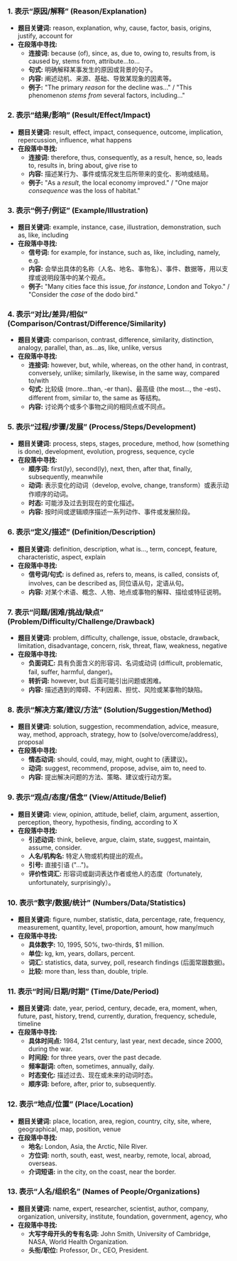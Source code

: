 ### **1\. 表示“原因/解释” (Reason/Explanation)**

* **题目关键词:** reason, explanation, why, cause, factor, basis, origins, justify, account for  
* **在段落中寻找:**  
  * **连接词:** because (of), since, as, due to, owing to, results from, is caused by, stems from, attribute...to...  
  * **句式:** 明确解释某事发生的原因或背景的句子。  
  * **内容:** 阐述动机、来源、基础、导致某现象的因素等。  
  * **例子:** "The primary *reason* for the decline was..." / "This phenomenon *stems from* several factors, including..."

### **2\. 表示“结果/影响” (Result/Effect/Impact)**

* **题目关键词:** result, effect, impact, consequence, outcome, implication, repercussion, influence, what happens  
* **在段落中寻找:**  
  * **连接词:** therefore, thus, consequently, as a result, hence, so, leads to, results in, bring about, give rise to  
  * **内容:** 描述某行为、事件或情况发生后所带来的变化、影响或结局。  
  * **例子:** "As a *result*, the local economy improved." / "One major *consequence* was the loss of habitat."

### **3\. 表示“例子/例证” (Example/Illustration)**

* **题目关键词:** example, instance, case, illustration, demonstration, such as, like, including  
* **在段落中寻找:**  
  * **信号词:** for example, for instance, such as, like, including, namely, e.g.  
  * **内容:** 会举出具体的名称（人名、地名、事物名）、事件、数据等，用以支撑或说明段落中的某个观点。  
  * **例子:** "Many cities face this issue, *for instance*, London and Tokyo." / "Consider the *case* of the dodo bird."

### **4\. 表示“对比/差异/相似” (Comparison/Contrast/Difference/Similarity)**

* **题目关键词:** comparison, contrast, difference, similarity, distinction, analogy, parallel, than, as...as, like, unlike, versus  
* **在段落中寻找:**  
  * **连接词:** however, but, while, whereas, on the other hand, in contrast, conversely, unlike; similarly, likewise, in the same way, compared to/with  
  * **句式:** 比较级 (more...than, \-er than)、最高级 (the most..., the \-est)、 different from, similar to, the same as 等结构。  
  * **内容:** 讨论两个或多个事物之间的相同点或不同点。

### **5\. 表示“过程/步骤/发展” (Process/Steps/Development)**

* **题目关键词:** process, steps, stages, procedure, method, how (something is done), development, evolution, progress, sequence, cycle  
* **在段落中寻找:**  
  * **顺序词:** first(ly), second(ly), next, then, after that, finally, subsequently, meanwhile  
  * **动词:** 表示变化的动词（develop, evolve, change, transform）或表示动作顺序的动词。  
  * **时态:** 可能涉及过去到现在的变化描述。  
  * **内容:** 按时间或逻辑顺序描述一系列动作、事件或发展阶段。

### **6\. 表示“定义/描述” (Definition/Description)**

* **题目关键词:** definition, description, what is..., term, concept, feature, characteristic, aspect, explain  
* **在段落中寻找:**  
  * **信号词/句式:** is defined as, refers to, means, is called, consists of, involves, can be described as, 同位语从句，定语从句。  
  * **内容:** 对某个术语、概念、人物、地点或事物的解释、描绘或特征说明。

### **7\. 表示“问题/困难/挑战/缺点” (Problem/Difficulty/Challenge/Drawback)**

* **题目关键词:** problem, difficulty, challenge, issue, obstacle, drawback, limitation, disadvantage, concern, risk, threat, flaw, weakness, negative  
* **在段落中寻找:**  
  * **负面词汇:** 具有负面含义的形容词、名词或动词 (difficult, problematic, fail, suffer, harmful, danger)。  
  * **转折词:** however, but 后面可能引出问题或困难。  
  * **内容:** 描述遇到的障碍、不利因素、担忧、风险或某事物的缺陷。

### **8\. 表示“解决方案/建议/方法” (Solution/Suggestion/Method)**

* **题目关键词:** solution, suggestion, recommendation, advice, measure, way, method, approach, strategy, how to (solve/overcome/address), proposal  
* **在段落中寻找:**  
  * **情态动词:** should, could, may, might, ought to (表建议)。  
  * **动词:** suggest, recommend, propose, advise, aim to, need to.  
  * **内容:** 提出解决问题的方法、策略、建议或行动方案。

### **9\. 表示“观点/态度/信念” (View/Attitude/Belief)**

* **题目关键词:** view, opinion, attitude, belief, claim, argument, assertion, perception, theory, hypothesis, finding, according to X  
* **在段落中寻找:**  
  * **引述动词:** think, believe, argue, claim, state, suggest, maintain, assume, consider.  
  * **人名/机构名:** 特定人物或机构提出的观点。  
  * **引号:** 直接引语 ("...")。  
  * **评价性词汇:** 形容词或副词表达作者或他人的态度（fortunately, unfortunately, surprisingly）。

### **10\. 表示“数字/数据/统计” (Numbers/Data/Statistics)**

* **题目关键词:** figure, number, statistic, data, percentage, rate, frequency, measurement, quantity, level, proportion, amount, how many/much  
* **在段落中寻找:**  
  * **具体数字:** 10, 1995, 50%, two-thirds, $1 million.  
  * **单位:** kg, km, years, dollars, percent.  
  * **词汇:** statistics, data, survey, poll, research findings (后面常跟数据)。  
  * **比较:** more than, less than, double, triple.

### **11\. 表示“时间/日期/时期” (Time/Date/Period)**

* **题目关键词:** date, year, period, century, decade, era, moment, when, future, past, history, trend, currently, duration, frequency, schedule, timeline  
* **在段落中寻找:**  
  * **具体时间点:** 1984, 21st century, last year, next decade, since 2000, during the war.  
  * **时间段:** for three years, over the past decade.  
  * **频率副词:** often, sometimes, annually, daily.  
  * **时态变化:** 描述过去、现在或未来的动词时态。  
  * **顺序词:** before, after, prior to, subsequently.

### **12\. 表示“地点/位置” (Place/Location)**

* **题目关键词:** place, location, area, region, country, city, site, where, geographical, map, position, venue  
* **在段落中寻找:**  
  * **地名:** London, Asia, the Arctic, Nile River.  
  * **方位词:** north, south, east, west, nearby, remote, local, abroad, overseas.  
  * **介词短语:** in the city, on the coast, near the border.

### **13\. 表示“人名/组织名” (Names of People/Organizations)**

* **题目关键词:** name, expert, researcher, scientist, author, company, organization, university, institute, foundation, government, agency, who  
* **在段落中寻找:**  
  * **大写字母开头的专有名词:** John Smith, University of Cambridge, NASA, World Health Organization.  
  * **头衔/职位:** Professor, Dr., CEO, President.